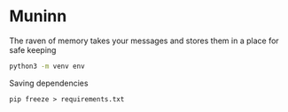 # Muninn

The raven of memory takes your messages and stores them in a place for safe keeping


```bash
python3 -m venv env
```

Saving dependencies
```
pip freeze > requirements.txt 
```